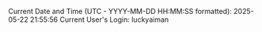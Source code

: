 Current Date and Time (UTC - YYYY-MM-DD HH:MM:SS formatted): 2025-05-22 21:55:56
Current User's Login: luckyaiman
